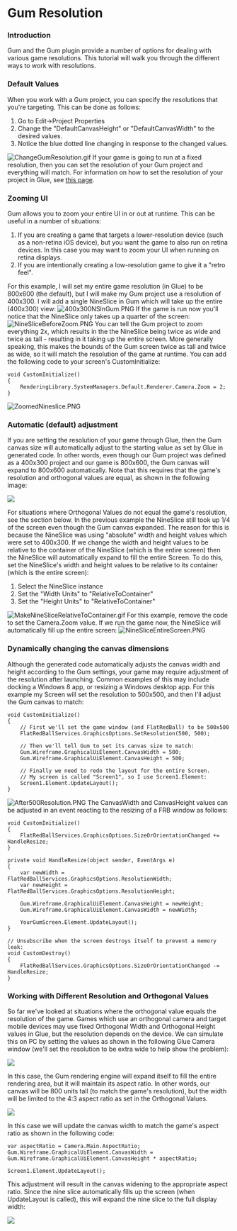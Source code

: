 # Gum Resolution

### Introduction

Gum and the Gum plugin provide a number of options for dealing with various game resolutions. This tutorial will walk you through the different ways to work with resolutions.

### Default Values

When you work with a Gum project, you can specify the resolutions that you're targeting. This can be done as follows:

1. Go to Edit->Project Properties
2. Change the "DefaultCanvasHeight" or "DefaultCanvasWidth" to the desired values.
3. Notice the blue dotted line changing in response to the changed values.

![ChangeGumResolution.gif](../.gitbook/assets/migrated\_media-ChangeGumResolution.gif) If your game is going to run at a fixed resolution, then you can set the resolution of your Gum project and everything will match. For information on how to set the resolution of your project in Glue, see [this page](../frb/docs/index.php).

### Zooming UI

Gum allows you to zoom your entire UI in or out at runtime. This can be useful in a number of situations:

1. If you are creating a game that targets a lower-resolution device (such as a non-retina iOS device), but you want the game to also run on retina devices. In this case you may want to zoom your UI when running on retina displays.
2. If you are intentionally creating a low-resolution game to give it a "retro feel".

For this example, I will set my entire game resolution (in Glue) to be 800x600 (the default), but I will make my Gum project use a resolution of 400x300. I will add a single NineSlice in Gum which will take up the entire (400x300) view: ![400x300NSInGum.PNG](../.gitbook/assets/migrated\_media-400x300NSInGum.PNG) If the game is run now you'll notice that the NineSlice only takes up a quarter of the screen: ![NineSliceBeforeZoom.PNG](../.gitbook/assets/migrated\_media-NineSliceBeforeZoom.PNG) You can tell the Gum project to zoom everything 2x, which results in the the NineSlice being twice as wide and twice as tall - resulting in it taking up the entire screen. More generally speaking, this makes the bounds of the Gum screen twice as tall and twice as wide, so it will match the resolution of the game at runtime. You can add the following code to your screen's CustomInitialize:

```
void CustomInitialize()
{
    RenderingLibrary.SystemManagers.Default.Renderer.Camera.Zoom = 2;
}
```

![ZoomedNineslice.PNG](../.gitbook/assets/migrated\_media-ZoomedNineslice.PNG)

### Automatic (default) adjustment

If you are setting the resolution of your game through Glue, then the Gum canvas size will automatically adjust to the starting value as set by Glue in generated code. In other words, even though our Gum project was defined as a 400x300 project and our game is 800x600, the Gum canvas will expand to 800x600 automatically. Note that this requires that the game's resolution and orthogonal values are equal, as shown in the following image:

![](../.gitbook/assets/2017-01-img\_5876ff6c5dc54.png)

For situations where Orthogonal Values do not equal the game's resolution, see the section below. In the previous example the NineSlice still took up 1/4 of the screen even though the Gum canvas expanded. The reason for this is because the NineSlice was using "absolute" width and height values which were set to 400x300. If we change the width and height values to be relative to the container of the NineSlice (which is the entire screen) then the NineSlice will automatically expand to fill the entire Screen. To do this, set the NineSlice's width and height values to be relative to its container (which is the entire screen):

1. Select the NineSlice instance
2. Set the "Width Units" to "RelativeToContainer"
3. Set the "Height Units" to "RelativeToContainer"

![MakeNineSliceRelativeToContainer.gif](../.gitbook/assets/migrated\_media-MakeNineSliceRelativeToContainer.gif) For this example, remove the code to set the Camera.Zoom value. If we run the game now, the NineSlice will automatically fill up the entire screen: ![NineSliceEntireScreen.PNG](../.gitbook/assets/migrated\_media-NineSliceEntireScreen.PNG)

### Dynamically changing the canvas dimensions

Although the generated code automatically adjusts the canvas width and height according to the Gum settings, your game may require adjustment of the resolution after launching. Common examples of this may include docking a Windows 8 app, or resizing a Windows desktop app. For this example my Screen will set the resolution to 500x500, and then I'll adjust the Gum canvas to match:

```
void CustomInitialize()
{
    // First we'll set the game window (and FlatRedBall) to be 500x500
    FlatRedBallServices.GraphicsOptions.SetResolution(500, 500);

    // Then we'll tell Gum to set its canvas size to match:
    Gum.Wireframe.GraphicalUiElement.CanvasWidth = 500;
    Gum.Wireframe.GraphicalUiElement.CanvasHeight = 500;

    // Finally we need to redo the layout for the entire Screen.
    // My screen is called "Screen1", so I use Screen1.Element:
    Screen1.Element.UpdateLayout();
}
```

![After500Resolution.PNG](../.gitbook/assets/migrated\_media-After500Resolution.PNG) The CanvasWidth and CanvasHeight values can be adjusted in an event reacting to the resizing of a FRB window as follows:

```
void CustomInitialize()
{
    FlatRedBallServices.GraphicsOptions.SizeOrOrientationChanged += HandleResize;
}

private void HandleResize(object sender, EventArgs e)
{
    var newWidth = FlatRedBallServices.GraphicsOptions.ResolutionWidth;
    var newHeight = FlatRedBallServices.GraphicsOptions.ResolutionHeight;

    Gum.Wireframe.GraphicalUiElement.CanvasHeight = newHeight;
    Gum.Wireframe.GraphicalUiElement.CanvasWidth = newWidth;

    YourGumScreen.Element.UpdateLayout();
}

// Unsubscribe when the screen destroys itself to prevent a memory leak:
void CustomDestroy()
{
    FlatRedBallServices.GraphicsOptions.SizeOrOrientationChanged -= HandleResize;
}
```

### Working with Different Resolution and Orthogonal Values

So far we've looked at situations where the orthogonal value equals the resolution of the game. Games which use an orthogonal camera and target mobile devices may use fixed Orthogonal Width and Orthogonal Height values in Glue, but the resolution depends on the device. We can simulate this on PC by setting the values as shown in the following Glue Camera window (we'll set the resolution to be extra wide to help show the problem):

![](../.gitbook/assets/2017-01-img\_5877011b71e64.png)

In this case, the Gum rendering engine will expand itself to fill the entire rendering area, but it will maintain its aspect ratio. In other words, our canvas will be 800 units tall (to match the game's resolution), but the width will be limited to the 4:3 aspect ratio as set in the Orthogonal Values.

![](../.gitbook/assets/2017-01-img\_587701c251ec9-1024x532.png)

In this case we will update the canvas width to match the game's aspect ratio as shown in the following code:

```lang:c#
var aspectRatio = Camera.Main.AspectRatio;
Gum.Wireframe.GraphicalUiElement.CanvasWidth = Gum.Wireframe.GraphicalUiElement.CanvasHeight * aspectRatio;

Screen1.Element.UpdateLayout();
```

This adjustment will result in the canvas widening to the appropriate aspect ratio. Since the nine slice automatically fills up the screen (when UpdateLayout is called), this will expand the nine slice to the full display width:

![](../.gitbook/assets/2017-01-img\_587703aaca238-1024x532.png)
